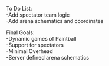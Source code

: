 To Do List:\
-Add spectator team logic\
-Add arena schematics and coordinates

Final Goals:\
-Dynamic games of Paintball\
-Support for spectators\
-Minimal Overhead\
-Server defined arena schematics
